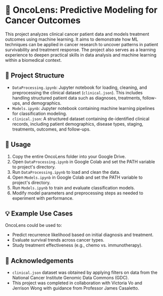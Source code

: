 # 🧬 OncoLens: Predictive Modeling for Cancer Outcomes

This project analyzes clinical cancer patient data and models treatment outcomes using machine learning. It aims to demonstrate how ML techniques can be applied in cancer research to uncover patterns in patient survivability and treatment response. The project also serves as a learning experience to deepen practical skills in data analysis and machine learning within a biomedical context.

## 📁 Project Structure

- `DataProcessing.ipynb`: Jupyter notebook for loading, cleaning, and preprocessing the clinical dataset (`clinical.json`). This includes handling structured patient data such as diagnoses, treatments, follow-ups, and demographics.
- `Models.ipynb`: Jupyter notebook containing machine learning pipelines for classification modeling.
- `clinical.json`: A structured dataset containing de-identified clinical records, including patient demographics, disease types, staging, treatments, outcomes, and follow-ups.

## 🚀 Usage

1. Copy the entire OncoLens folder into your Google Drive. 
2. Open `DataProcessing.ipynb` in Google Colab and set the PATH variable to project's directory.
3. Run `DataProcessing.ipynb` to load and clean the data.
4. Open `Models.ipynb` in Google Colab and set the PATH variable to 
project's directory.
5. Run `Models.ipynb` to train and evaluate classification models.
6. Modify model parameters and preprocessing steps as needed to experiment with performance.

## 💡 Example Use Cases

OncoLens could be used to:
- Predict recurrence likelihood based on initial diagnosis and treatment.
- Evaluate survival trends across cancer types.
- Study treatment effectiveness (e.g., chemo vs. immunotherapy).

## 🙏 Acknowledgements

- `clinical.json` dataset was obtained by applying filters on data from the National Cancer Institute Genomic Data Commons (GDC).
- This project was completed in collaboration with Victoria Vo and Jerrison Wong with guidance from Professor James Casaletto.
